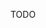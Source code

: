 [//]: # (This file was generated from: doc/template/02-Installation.mdt using the documentation_builder package on: 2022-02-22 12:02:48.924632.)
TODO
